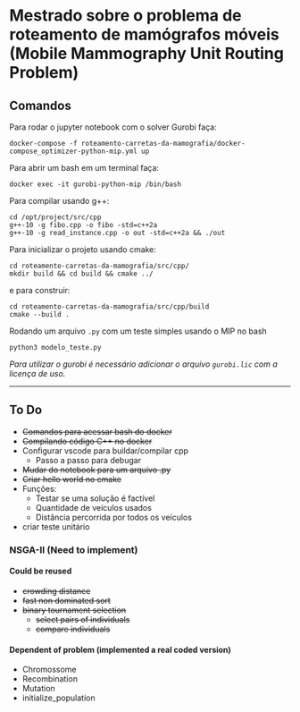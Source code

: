 # Mestrado sobre o problema de roteamento de mamógrafos móveis (Mobile Mammography Unit Routing Problem)



## Comandos
Para rodar o jupyter notebook com o solver Gurobi faça:

```
docker-compose -f roteamento-carretas-da-mamografia/docker-compose_optimizer-python-mip.yml up
```

Para abrir um bash em um terminal faça:

```
docker exec -it gurobi-python-mip /bin/bash
```

Para compilar usando g++:
```
cd /opt/project/src/cpp
g++-10 -g fibo.cpp -o fibo -std=c++2a
g++-10 -g read_instance.cpp -o out -std=c++2a && ./out
```

Para inicializar o projeto usando cmake:

```
cd roteamento-carretas-da-mamografia/src/cpp/
mkdir build && cd build && cmake ../
```

e para construir:
```
cd roteamento-carretas-da-mamografia/src/cpp/build
cmake --build .
```

Rodando um arquivo `.py` com um teste simples usando o MIP no bash
```
python3 modelo_teste.py
```

_Para utilizar o gurobi é necessário adicionar o arquivo `gurobi.lic` com a licença de uso._

--- 

## To Do

* ~~Comandos para acessar bash do docker~~
* ~~Compilando código C++ no docker~~
* Configurar vscode para buildar/compilar cpp
    * Passo a passo para debugar
* ~~Mudar do notebook para um arquivo .py~~
* ~~Criar hello world no cmake~~
* Funções:
  * Testar se uma solução é factível
  * Quantidade de veículos usados
  * Distância percorrida por todos os veículos
* criar teste unitário



### NSGA-II (Need to implement)
#### Could be reused
* ~~crowding distance~~
* ~~fast non dominated sort~~
* ~~binary tournament selection~~
    * ~~select pairs of individuals~~
    * ~~compare individuals~~

#### Dependent of problem (implemented a real coded version)
* Chromossome
* Recombination
* Mutation
* initialize_population
